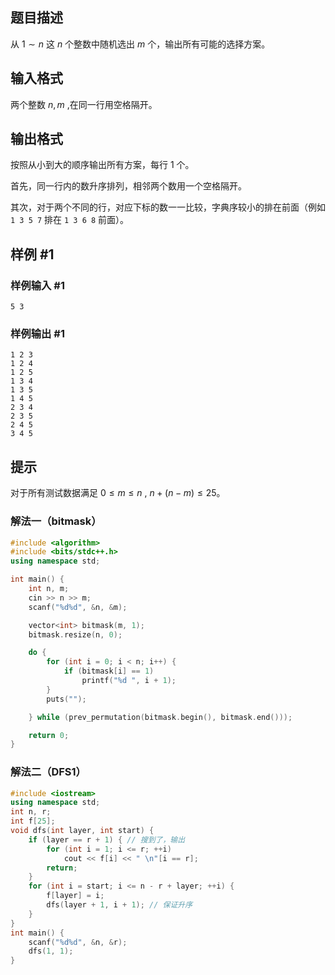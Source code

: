 ## 题目描述

从 $1 \sim n$ 这 $n$ 个整数中随机选出 $m$ 个，输出所有可能的选择方案。

## 输入格式

两个整数 $n, m$ ,在同一行用空格隔开。

## 输出格式

按照从小到大的顺序输出所有方案，每行 $1$ 个。

首先，同一行内的数升序排列，相邻两个数用一个空格隔开。

其次，对于两个不同的行，对应下标的数一一比较，字典序较小的排在前面（例如 `1 3 5 7` 排在 `1 3 6 8` 前面）。
## 样例 #1

### 样例输入 #1

```
5 3
```

### 样例输出 #1

```
1 2 3 
1 2 4 
1 2 5 
1 3 4 
1 3 5 
1 4 5 
2 3 4 
2 3 5 
2 4 5 
3 4 5
```

## 提示

对于所有测试数据满足 $0 \leqslant m \leqslant n$ ,  $n+(n-m) \leqslant 25$。


### 解法一（bitmask）

```cpp
#include <algorithm>
#include <bits/stdc++.h>
using namespace std;

int main() {
    int n, m;
    cin >> n >> m;
    scanf("%d%d", &n, &m);

    vector<int> bitmask(m, 1);
    bitmask.resize(n, 0);

    do {
        for (int i = 0; i < n; i++) {
            if (bitmask[i] == 1)
                printf("%d ", i + 1);
        }
        puts("");

    } while (prev_permutation(bitmask.begin(), bitmask.end()));

    return 0;
}
```

### 解法二（DFS1）
```cpp
#include <iostream>
using namespace std;
int n, r;
int f[25];
void dfs(int layer, int start) {
    if (layer == r + 1) { // 搜到了，输出
        for (int i = 1; i <= r; ++i)
            cout << f[i] << " \n"[i == r];
        return;
    }
    for (int i = start; i <= n - r + layer; ++i) {
        f[layer] = i;
        dfs(layer + 1, i + 1); // 保证升序
    }
}
int main() {
    scanf("%d%d", &n, &r);
    dfs(1, 1);
}
```